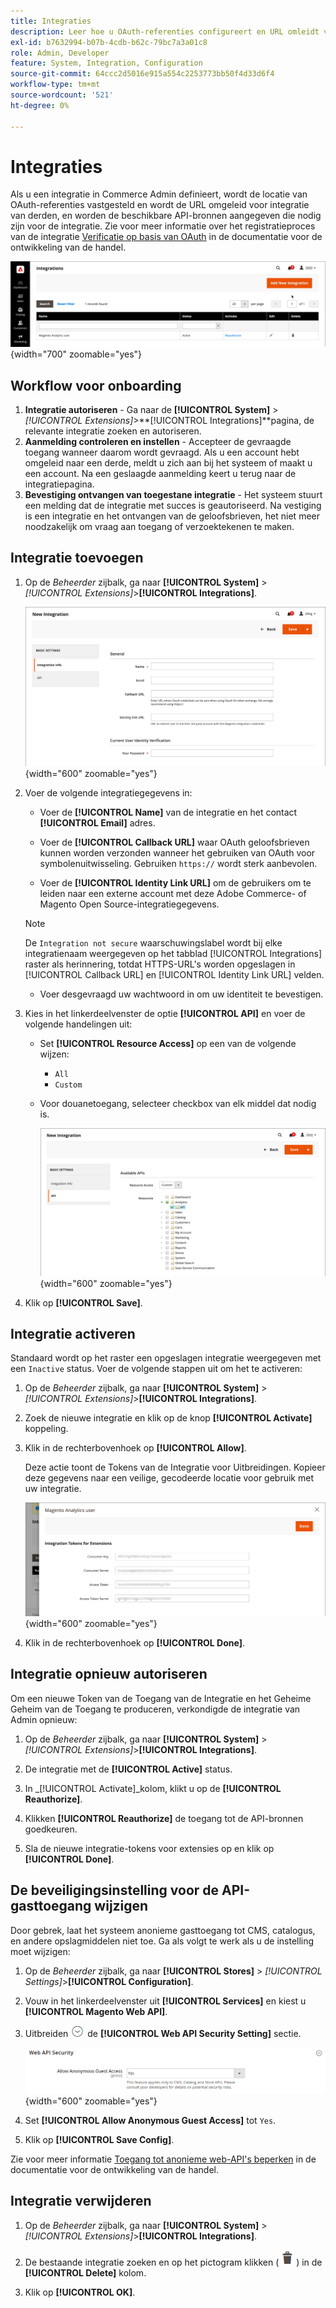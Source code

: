 ```yaml
---
title: Integraties
description: Leer hoe u OAuth-referenties configureert en URL omleidt voor integratie van derden.
exl-id: b7632994-b07b-4cdb-b62c-79bc7a3a01c8
role: Admin, Developer
feature: System, Integration, Configuration
source-git-commit: 64ccc2d5016e915a554c2253773bb50f4d33d6f4
workflow-type: tm+mt
source-wordcount: '521'
ht-degree: 0%

---
```


# Integraties

Als u een integratie in Commerce Admin definieert, wordt de locatie van OAuth-referenties vastgesteld en wordt de URL omgeleid voor integratie van derden, en worden de beschikbare API-bronnen aangegeven die nodig zijn voor de integratie. Zie voor meer informatie over het registratieproces van de integratie [Verificatie op basis van OAuth](https://developer.adobe.com/commerce/webapi/get-started/authentication/gs-authentication-oauth/) in de documentatie voor de ontwikkeling van de handel.

![Integraties](./assets/integrations.png){width="700" zoomable="yes"}

## Workflow voor onboarding

1. **Integratie autoriseren** - Ga naar de **[!UICONTROL System]** > _[!UICONTROL Extensions]_>**[!UICONTROL Integrations]**pagina, de relevante integratie zoeken en autoriseren.
1. **Aanmelding controleren en instellen** - Accepteer de gevraagde toegang wanneer daarom wordt gevraagd. Als u een account hebt omgeleid naar een derde, meldt u zich aan bij het systeem of maakt u een account. Na een geslaagde aanmelding keert u terug naar de integratiepagina.
1. **Bevestiging ontvangen van toegestane integratie** - Het systeem stuurt een melding dat de integratie met succes is geautoriseerd. Na vestiging is een integratie en het ontvangen van de geloofsbrieven, het niet meer noodzakelijk om vraag aan toegang of verzoektekenen te maken.

## Integratie toevoegen

1. Op de _Beheerder_ zijbalk, ga naar **[!UICONTROL System]** > _[!UICONTROL Extensions]_>**[!UICONTROL Integrations]**.

   ![Nieuwe integratie](./assets/integration-new.png){width="600" zoomable="yes"}

1. Voer de volgende integratiegegevens in:

   - Voer de **[!UICONTROL Name]** van de integratie en het contact **[!UICONTROL Email]** adres.

   - Voer de **[!UICONTROL Callback URL]** waar OAuth geloofsbrieven kunnen worden verzonden wanneer het gebruiken van OAuth voor symbolenuitwisseling. Gebruiken `https://` wordt sterk aanbevolen.

   - Voer de **[!UICONTROL Identity Link URL]** om de gebruikers om te leiden naar een externe account met deze Adobe Commerce- of Magento Open Source-integratiegegevens.

   >[!NOTE]
   >
   > De `Integration not secure` waarschuwingslabel wordt bij elke integratienaam weergegeven op het tabblad [!UICONTROL Integrations] raster als herinnering, totdat HTTPS-URL&#39;s worden opgeslagen in [!UICONTROL Callback URL] en [!UICONTROL Identity Link URL] velden.

   - Voer desgevraagd uw wachtwoord in om uw identiteit te bevestigen.

1. Kies in het linkerdeelvenster de optie **[!UICONTROL API]** en voer de volgende handelingen uit:

   - Set **[!UICONTROL Resource Access]** op een van de volgende wijzen:

      - `All`
      - `Custom`

   - Voor douanetoegang, selecteer checkbox van elk middel dat nodig is.

     ![Integraties - beschikbare API](./assets/integrations-available-api.png){width="600" zoomable="yes"}

1. Klik op **[!UICONTROL Save]**.

## Integratie activeren

Standaard wordt op het raster een opgeslagen integratie weergegeven met een `Inactive` status. Voer de volgende stappen uit om het te activeren:

1. Op de _Beheerder_ zijbalk, ga naar **[!UICONTROL System]** > _[!UICONTROL Extensions]_>**[!UICONTROL Integrations]**.

1. Zoek de nieuwe integratie en klik op de knop **[!UICONTROL Activate]** koppeling.

1. Klik in de rechterbovenhoek op **[!UICONTROL Allow]**.

   Deze actie toont de Tokens van de Integratie voor Uitbreidingen. Kopieer deze gegevens naar een veilige, gecodeerde locatie voor gebruik met uw integratie.

   ![Integratietokens voor extensies](./assets/integration-tokens-for-extensions.png){width="600" zoomable="yes"}

1. Klik in de rechterbovenhoek op **[!UICONTROL Done]**.

## Integratie opnieuw autoriseren

Om een nieuwe Token van de Toegang van de Integratie en het Geheime Geheim van de Toegang te produceren, verkondigde de integratie van Admin opnieuw:

1. Op de _Beheerder_ zijbalk, ga naar **[!UICONTROL System]** > _[!UICONTROL Extensions]_>**[!UICONTROL Integrations]**.

1. De integratie met de **[!UICONTROL Active]** status.

1. In _[!UICONTROL Activate]_kolom, klikt u op de **[!UICONTROL Reauthorize]**.

1. Klikken **[!UICONTROL Reauthorize]** de toegang tot de API-bronnen goedkeuren.

1. Sla de nieuwe integratie-tokens voor extensies op en klik op **[!UICONTROL Done]**.

## De beveiligingsinstelling voor de API-gasttoegang wijzigen

Door gebrek, laat het systeem anonieme gasttoegang tot CMS, catalogus, en andere opslagmiddelen niet toe. Ga als volgt te werk als u de instelling moet wijzigen:

1. Op de _Beheerder_ zijbalk, ga naar **[!UICONTROL Stores]** > _[!UICONTROL Settings]_>**[!UICONTROL Configuration]**.

1. Vouw in het linkerdeelvenster uit **[!UICONTROL Services]** en kiest u **[!UICONTROL Magento Web API]**.

1. Uitbreiden ![Expansiekiezer](../assets/icon-display-expand.png) de **[!UICONTROL Web API Security Setting]** sectie.

   ![Serviceconfiguratie - Beveiligingsinstellingen voor webAPI](../configuration-reference/services/assets/web-api-security.png){width="600" zoomable="yes"}

1. Set **[!UICONTROL Allow Anonymous Guest Access]** tot `Yes`.

1. Klik op **[!UICONTROL Save Config]**.

Zie voor meer informatie [Toegang tot anonieme web-API&#39;s beperken](https://developer.adobe.com/commerce/webapi/rest/use-rest/anonymous-api-security/) in de documentatie voor de ontwikkeling van de handel.

## Integratie verwijderen

1. Op de _Beheerder_ zijbalk, ga naar **[!UICONTROL System]** > _[!UICONTROL Extensions]_>**[!UICONTROL Integrations]**.

1. De bestaande integratie zoeken en op het pictogram klikken ( ![trashaans pictogram](../assets/icon-delete-trashcan-solid.png) ) in de **[!UICONTROL Delete]** kolom.

1. Klik op **[!UICONTROL OK]**.
